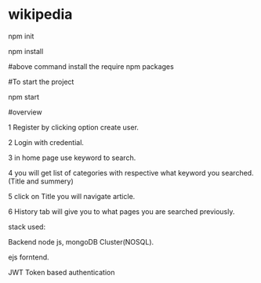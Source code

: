 # wikipedia


npm init

npm install

#above command install the require npm packages

#To start the project

npm start

#overview

1 Register by clicking option create user.

2 Login with credential.

3 in home page use keyword to search.

4 you will get list of categories with respective what keyword you searched.
(Title and summery)

5 click on Title you will navigate article.

6 History tab will give you to what pages you are searched previously.

stack used:

Backend node js, mongoDB Cluster(NOSQL).

ejs forntend.

JWT Token based authentication



